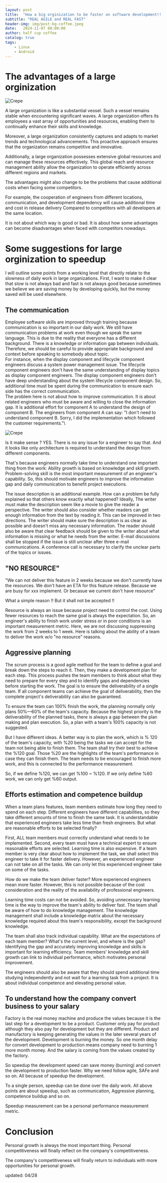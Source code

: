 ```yaml
---
layout: post
title:  "How a big orginization to be faster on software development!!!"
subtitle: "REAL AGILE and REAL FAST"
header-img: img/post-bg-coffee.jpeg
date:   2024-11-07 08:00:00
author: half cup coffee
catalog: true
tags:	
    - Linux
    - Android
---
```


# The advantages of a large orginization

![Crepe](/img/slow-fast.png)

A large organization is like a substantial vessel. Such a vessel remains stable when encountering significant waves. A large organization offers its employees a vast array of opportunities and resources, enabling them to continually enhance their skills and knowledge.

Moreover, a large organization consistently captures and adapts to market trends and technological advancements. This proactive approach ensures that the organization remains competitive and innovative.

Additionally, a large organization possesses extensive global resources and can manage these resources effectively. This global reach and resource management ability allow the organization to operate efficiently across different regions and markets.

The advantages might also change to be the problems that cause additional costs when facing some competitors.

For example, the cooperation of engineers from different locations, communication, and development dependency will cause additional time and cost in release delivery Compared to competitors with all developers at the same location.

It is not about which way is good or bad. It is about how some advantages can become disadvantages when faced with competitors nowadays.

# Some suggestions for large orginization to speedup

I will outline some points from a working level that directly relate to the slowness of daily work in large organizations. First, I want to make it clear that slow is not always bad and fast is not always good because sometimes we believe we are saving money by developing quickly, but the money saved will be used elsewhere.

## The communication
Employee software skills are improved through training because communication is so important in our daily work. We still have communication problems at work even though we speak the same language. This is due to the reality that everyone has a different background. There is a knowledge or information gap between individuals. Therefore, we should be careful to provide appropriate background and context before speaking to somebody about topic.\
For instance, when the display component and lifecycle component engineers discuss a system power management issue. The lifecycle component engineers don't have the same understanding of display topics as display component engineers. The display component engineers don't have deep understanding about the system lifecycle component design. So, additional time must be spent during the communication to ensure each side has the correct communication.\
The problem here is not about how to improve communication. It is about related engineers who must be aware and willing to close the information gap. It is additional effort for component A to understand the design of component B. The engineers from component A can say: "I don't need to understand component B. Sorry, I did the implementation which followed the customer requirements."\

![Crepe](/img/break-wall.png)

Is it make sense ? YES. There is no any issue for a engineer to say that.  And it looks like only architecture is required to understand the design from different components.


That's because engineers normally take time to understand one important thing from the work: Ability growth is based on knowledge and skill growth. Problem-solving skill is the most important measurement of an engineer's capability. So, this should motivate engineers to improve the information gap and daily communication to benefit project executions.

The issue description is an additional example. How can a problem be fully explained so that others know exactly what happened? Ideally, The writer must make the description seem like a movie to give the reader a perspective. The writer should also consider whether readers can get enough information from the text by reading it.
This can be improved in two directions. The writer should make sure the description is as clear as possible and doesn't miss any necessary information. The reader should also be aware that clear feedback should be given to the writer about what information is missing or what he needs from the writer. 
E-mail discussions shall be stopped if the issue is still unclear after three e-mail communications. A conference call is necessary to clarify the unclear parts of the topics or issues. 

## "NO RESOURCE"

"We can not deliver this feature in 2 weeks because we don't currently have the resources. We don't have an ETA for this feature release. Because we are busy for xxx implement. Or becasue we current don't have resource"

What a simple reason !! But it shall not be accepted !!

Resource is always an issue because project need to control the cost. Using fewer resources to reach the same goal is always the expectation. So, an engineer's ability to finish work under stress or in poor conditions is an important measurement metric. Here, we are not discussing suppressing the work from 2 weeks to 1 week. Here is talking about the ability of a team to deliver the work w/o "no resource" reasons.


## Aggressive planning

The scrum process is a good agile method for the team to define a goal and break down the steps to reach it. Then, they make a development plan for each step. This process pushes the team members to think about what they need to prepare for every step and to identify gaps and dependencies before starting the work. The goal is to ensure the deliverability of a single team. If all component teams can achieve the goal of deliverability, then the complete project's deliverability can also be guaranteed. 

To ensure the team can 100% finish the work, the planning normally only plans 50%—60% of the team's capacity. Because the highest priority is the deliverability of the planned tasks, there is always a gap between the plan making and plan execution. So, a plan with a team's 100% capacity is not suggested.

But I have different ideas. 
A better way is to plan the work, which is % 120 of the team's capacity, with %20 being the tasks we can accept for the team not being able to finish them. The team shall try their best to achieve the %120 goal. Those %20 are the highlights of the team's performance in case they can finish them. The team needs to be encouraged to finish more work, and this is connected to the performance measurement.

So, if we define %120, we can get %100 ~ %120. If we only define %60 work, we can only get %60 output.

## Efforts estimation and competence buildup

When a team plans features, team members estimate how long they need to spend on each step. Different engineers have different capabilities, so they take different amounts of time to finish the same task. It is understandable that experienced engineers take less time than fresh engineers. But what are reasonable efforts to be selected finally? 

First, ALL team members must correctly understand what needs to be implemented. Second, every team must have a technical expert to ensure reasonable efforts are selected. Learning time is also expensive. If a team member is very clear about how to implement the task, we shall select this engineer to take it for faster delivery. However, an experienced engineer can not take on all the tasks. We can only let this experienced engineer take on some of the tasks. 

How do we make the team deliver faster? 
More experienced engineers mean more faster. However, this is not possible because of the cost consideration and the reality of the availability of professional engineers. 

Learning time costs can not be avoided. So, avoiding unnecessary learning time is the way to improve the team's ability to deliver fast. The team shall be aware of how to do knowledge management. The knowledge management shall include a knowledge matrix about the necessary knowledge required about this team's responsibility, except the background knowledge. 

The team shall also track individual capability. What are the expectations of each team member? What's the current level, and where is the gap? Identifying the gap and accurately improving knowledge and skills is important for learning efficiency. Team members' knowledge and skill growth can link to individual performance, which motivates personal improvement.

The engineers should also be aware that they should spend additional time studying independently and not wait for a learning task from a project. It is about individual competence and elevating personal value.

## To understand how the company convert business to your salary 

Factory is the real money machine and produce the values because it is the last step for a development to be a product.  Customer only pay for product although they also pay for development but they are different. Product and manufactory is keeping generating the values in the later several years of the development. Development is burning the money.
So one month delay for convert development to production means company need to burning 1 more month money. And the salary is coming from the values created by the factory.

So speedup the development speed can save money (burning) and convert the development to production faster. Why we need follow agile, SAFe and so on. All because of speedup the development. 

To a single person, speedup can be done over the daily work. All above points are about speedup, such as communication, Aggressive planning, competence buildup and so on.

Speedup measurement can be a personal performance measurement metric.

# Conclusion

Personal growth is always the most important thing. Personal competitiveness will finally reflect on the company's competitiveness.

The company's competitiveness will finally return to individuals with more opportunities for personal growth.

updated: 04/28